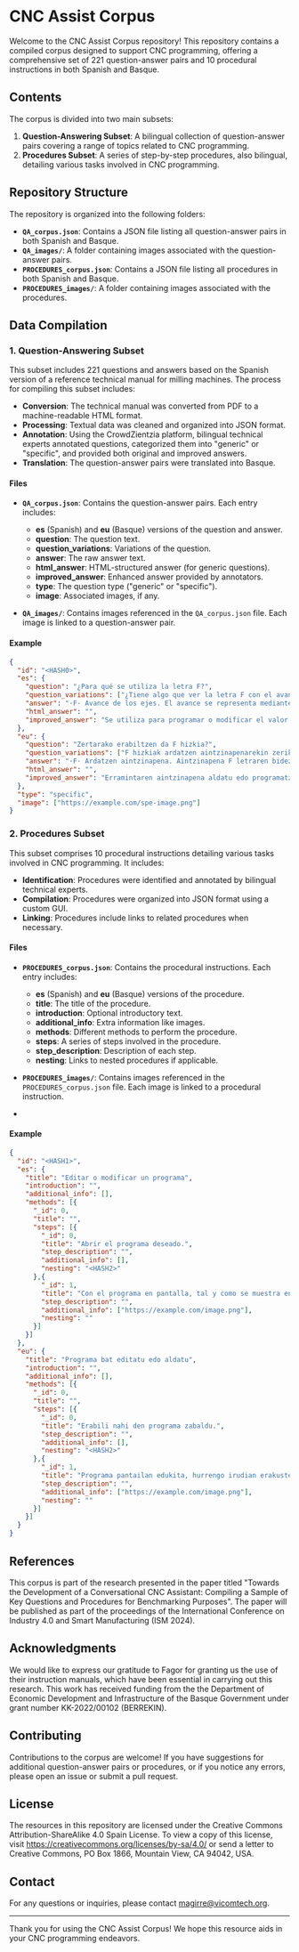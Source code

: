 # CNC Assist Corpus

Welcome to the CNC Assist Corpus repository! This repository contains a compiled corpus designed to support CNC programming, offering a comprehensive set of 221 question-answer pairs and 10 procedural instructions in both Spanish and Basque.

## Contents

The corpus is divided into two main subsets:

1. **Question-Answering Subset**: A bilingual collection of question-answer pairs covering a range of topics related to CNC programming.
2. **Procedures Subset**: A series of step-by-step procedures, also bilingual, detailing various tasks involved in CNC programming.

## Repository Structure

The repository is organized into the following folders:

- **`QA_corpus.json`**: Contains a JSON file listing all question-answer pairs in both Spanish and Basque.
- **`QA_images/`**: A folder containing images associated with the question-answer pairs.
- **`PROCEDURES_corpus.json`**: Contains a JSON file listing all procedures in both Spanish and Basque.
- **`PROCEDURES_images/`**: A folder containing images associated with the procedures.

## Data Compilation

### 1. Question-Answering Subset

This subset includes 221 questions and answers based on the Spanish version of a reference technical manual for milling machines. The process for compiling this subset includes:

- **Conversion**: The technical manual was converted from PDF to a machine-readable HTML format.
- **Processing**: Textual data was cleaned and organized into JSON format.
- **Annotation**: Using the CrowdZientzia platform, bilingual technical experts annotated questions, categorized them into "generic" or "specific", and provided both original and improved answers.
- **Translation**: The question-answer pairs were translated into Basque.

#### Files

- **`QA_corpus.json`**: Contains the question-answer pairs. Each entry includes:
  - **es** (Spanish) and **eu** (Basque) versions of the question and answer.
  - **question**: The question text.
  - **question_variations**: Variations of the question.
  - **answer**: The raw answer text.
  - **html_answer**: HTML-structured answer (for generic questions).
  - **improved_answer**: Enhanced answer provided by annotators.
  - **type**: The question type ("generic" or "specific").
  - **image**: Associated images, if any.

- **`QA_images/`**: Contains images referenced in the `QA_corpus.json` file. Each image is linked to a question-answer pair.


#### Example

```json
{
  "id": "<HASH0>",
  "es": {
    "question": "¿Para qué se utiliza la letra F?",
    "question_variations": ["¿Tiene algo que ver la letra F con el avance de los ejes?"],
    "answer": "·F· Avance de los ejes. El avance se representa mediante la letra F seguida del valor de avance deseado.",
    "html_answer": "",
    "improved_answer": "Se utiliza para programar o modificar el valor del avance de herramienta."
  },
  "eu": {
    "question": "Zertarako erabiltzen da F hizkia?",
    "question_variations": ["F hizkiak ardatzen aintzinapenarekin zerikusirik du?"],
    "answer": "·F· Ardatzen aintzinapena. Aintzinapena F letraren bidez adierazten da, eta, ondoren, lortu nahi den aintzinapen-balioa.",
    "html_answer": "",
    "improved_answer": "Erramintaren aintzinapena aldatu edo programatzeko erabiltzen da."
  },
  "type": "specific",
  "image": ["https://example.com/spe-image.png"]
}
```

### 2. Procedures Subset

This subset comprises 10 procedural instructions detailing various tasks involved in CNC programming. It includes:

- **Identification**: Procedures were identified and annotated by bilingual technical experts.
- **Compilation**: Procedures were organized into JSON format using a custom GUI.
- **Linking**: Procedures include links to related procedures when necessary.

#### Files

- **`PROCEDURES_corpus.json`**: Contains the procedural instructions. Each entry includes:
  - **es** (Spanish) and **eu** (Basque) versions of the procedure.
  - **title**: The title of the procedure.
  - **introduction**: Optional introductory text.
  - **additional_info**: Extra information like images.
  - **methods**: Different methods to perform the procedure.
  - **steps**: A series of steps involved in the procedure.
  - **step_description**: Description of each step.
  - **nesting**: Links to nested procedures if applicable.

- **`PROCEDURES_images/`**: Contains images referenced in the `PROCEDURES_corpus.json` file. Each image is linked to a procedural instruction.
- 
#### Example

```json
{
  "id": "<HASH1>",
  "es": {
    "title": "Editar o modificar un programa",
    "introduction": "",
    "additional_info": [],
    "methods": [{
      "_id": 0,
      "title": "",
      "steps": [{
        "_id": 0,
        "title": "Abrir el programa deseado.",
        "step_description": "",
        "additional_info": [],
        "nesting": "<HASH2>"
      },{
        "_id": 1,
        "title": "Con el programa en pantalla, tal y como se muestra en la siguiente imagen, se podrá comenzar a modificar o extender el código G para programar la pieza.",
        "step_description": "",
        "additional_info": ["https://example.com/image.png"],
        "nesting": ""
      }]
    }]
  },
  "eu": {
    "title": "Programa bat editatu edo aldatu",
    "introduction": "",
    "additional_info": [],
    "methods": [{
      "_id": 0,
      "title": "",
      "steps": [{
        "_id": 0,
        "title": "Erabili nahi den programa zabaldu.",
        "step_description": "",
        "additional_info": [],
        "nesting": "<HASH2>"
      },{
        "_id": 1,
        "title": "Programa pantailan edukita, hurrengo irudian erakusten den bezala, G kodea aldatzen edo hedatzen hasi ahal izango da pieza programatzeko.",
        "step_description": "",
        "additional_info": ["https://example.com/image.png"],
        "nesting": ""
      }]
    }]
  }
}
```

## References

This corpus is part of the research presented in the paper titled "Towards the Development of a Conversational CNC Assistant: Compiling a Sample of Key Questions and Procedures for Benchmarking Purposes". The paper will be published as part of the proceedings of the International Conference on Industry 4.0 and Smart Manufacturing (ISM 2024).

## Acknowledgments

We would like to express our gratitude to Fagor for granting us the use of their instruction manuals, which have been essential in carrying out this research. This work has received funding from the the Department of Economic Development and Infrastructure of the Basque Government under grant number KK-2022/00102 (BERREKIN).

## Contributing

Contributions to the corpus are welcome! If you have suggestions for additional question-answer pairs or procedures, or if you notice any errors, please open an issue or submit a pull request.

## License

The resources in this repository are licensed under the Creative Commons Attribution-ShareAlike 4.0 Spain License. To view a copy of this license, visit https://creativecommons.org/licenses/by-sa/4.0/ or send a letter to Creative Commons, PO Box 1866, Mountain View, CA 94042, USA.

## Contact

For any questions or inquiries, please contact [magirre@vicomtech.org](mailto:magirre@vicomtech.org).

---

Thank you for using the CNC Assist Corpus! We hope this resource aids in your CNC programming endeavors.
